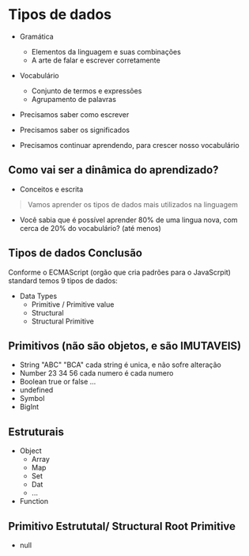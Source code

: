 # Tipos de dados

* Gramática
  * Elementos da linguagem e suas combinações
  * A arte de falar e escrever corretamente

* Vocabulário
  * Conjunto de termos e expressões
  * Agrupamento de palavras

* Precisamos saber como escrever
* Precisamos saber os significados
* Precisamos continuar aprendendo, para crescer nosso vocabulário


## Como vai ser a dinâmica do aprendizado?

* Conceitos e escrita

> Vamos aprender os tipos de dados mais utilizados na linguagem
  * Você sabia que é possível aprender 80% de uma lingua nova, com cerca de 20% do vocabulário? (até menos)

## Tipos de dados Conclusão

Conforme o ECMAScript (orgão que cria padrões para o JavaScrpit) standard temos 9 tipos de dados:

* Data Types
  * Primitive / Primitive value
  * Structural
  * Structural Primitive

## Primitivos (não são objetos, e são IMUTAVEIS)

* String "ABC" "BCA" cada string é unica, e não sofre alteração
* Number  23  34  56  cada numero é cada numero
* Boolean  true or false ...
* undefined
* Symbol
* BigInt

## Estruturais

* Object
  * Array
  * Map
  * Set
  * Dat
  * ...
* Function

## Primitivo Estrututal/ Structural Root Primitive

* null